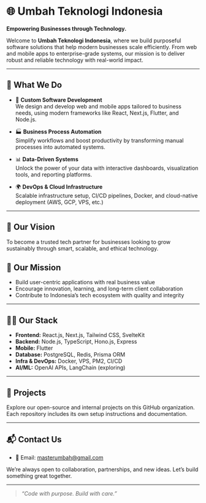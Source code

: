 # 🌐 Umbah Teknologi Indonesia

**Empowering Businesses through Technology.**

Welcome to **Umbah Teknologi Indonesia**, where we build purposeful software solutions that help modern businesses scale efficiently. From web and mobile apps to enterprise-grade systems, our mission is to deliver robust and reliable technology with real-world impact.

---

## 🚀 What We Do

- 🧩 **Custom Software Development**  
  We design and develop web and mobile apps tailored to business needs, using modern frameworks like React, Next.js, Flutter, and Node.js.

- 🏭 **Business Process Automation**  
  Simplify workflows and boost productivity by transforming manual processes into automated systems.

<!-- 🧠 **AI-Powered Solutions**  
  We help integrate AI and machine learning into real-world applications — from smart assistants to predictive analytics. -->
- 📊 **Data-Driven Systems**  
  Unlock the power of your data with interactive dashboards, visualization tools, and reporting platforms.

- 🌍 **DevOps & Cloud Infrastructure**  
  Scalable infrastructure setup, CI/CD pipelines, Docker, and cloud-native deployment (AWS, GCP, VPS, etc.)

---

## 🌱 Our Vision

To become a trusted tech partner for businesses looking to grow sustainably through smart, scalable, and ethical technology.

## 🎯 Our Mission

- Build user-centric applications with real business value  
- Encourage innovation, learning, and long-term client collaboration  
- Contribute to Indonesia’s tech ecosystem with quality and integrity

---

## 🧑‍💻 Our Stack

- **Frontend:** React.js, Next.js, Tailwind CSS, SvelteKit  
- **Backend:** Node.js, TypeScript, Hono.js, Express  
- **Mobile:** Flutter  
- **Database:** PostgreSQL, Redis, Prisma ORM  
- **Infra & DevOps:** Docker, VPS, PM2, CI/CD  
- **AI/ML:** OpenAI APIs, LangChain (exploring)

---

## 📁 Projects

Explore our open-source and internal projects on this GitHub organization. Each repository includes its own setup instructions and documentation.

---

## 📬 Contact Us

<!-- - 🌐 Website: [www.umbahtech.com](https://www.umbahtech.com) *(update if different)*  -->
- 📧 Email: masterumbah@gmail.com  
<!--  - 📱 LinkedIn: [Umbah Teknologi Indonesia](https://www.linkedin.com/company/umbah-tech) *(optional)* -->

We’re always open to collaboration, partnerships, and new ideas. Let’s build something great together.

---

> _“Code with purpose. Build with care.”_

